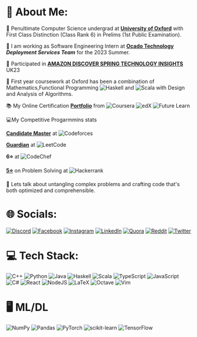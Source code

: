 # 💫 About Me:
🔭 Penultimate Computer Science undergrad at [**University of Oxford**](https://www.ox.ac.uk/)  with First Class Distinction (Class Rank 6) in Prelims (1st Public Examination).<br>

👯 I am working as Software Engineering Intern at [**Ocado Technology**](https://www.ocadogroup.com/technology/technology-pioneers/) ***Deployment Services Team*** for the 2023 Summer. <br> 

🔰 Participated in [**AMAZON DISCOVER SPRING TECHNOLOGY INSIGHTS**](https://www.amazon.jobs/en/business_categories/student-programs) UK23 <br> 

🌱 First year coursework at Oxford has been a combination of Mathematics,Functional Programming ![Haskell](https://img.shields.io/badge/Haskell-5e5086?style=flat-square&logo=haskell&logoColor=white) and ![Scala](https://img.shields.io/badge/scala-%23DC322F.svg?style=flat-square&logo=scala&logoColor=white) with Design and Analysis of Algorithms.  <br>

📚 My Online Certification [**Portfolio**](https://drive.google.com/file/d/1VcAaOA_cK9nX_5vAcAgHdWSwjZheUx1f/view?usp=drive_link)      from      ![Coursera](https://img.shields.io/badge/Coursera-%230056D2.svg?style=for-the-badge&logo=Coursera&logoColor=white)         ![edX](https://img.shields.io/badge/edX-%2302262B.svg?style=for-the-badge&logo=edX&logoColor=white)                   ![Future Learn](https://img.shields.io/badge/future%20learn-DE00A5?style=for-the-badge&logo=futurelearn&logoColor=white)

💻My Competitive Progarmmins stats 

[**Candidate Master**](https://codeforces.com/profile/ronnith)   at   ![Codeforces](https://img.shields.io/badge/Codeforces-445f9d?style=for-the-badge&logo=Codeforces&logoColor=white) 

[**Guardian**](https://leetcode.com/ronnith/)   at   ![LeetCode](https://img.shields.io/badge/LeetCode-000000?style=for-the-badge&logo=LeetCode&logoColor=#d16c06) 

**6⭐**    at   ![CodeChef](https://img.shields.io/badge/CodeChef-%23964B00.svg?style=for-the-badge&logo=CodeChef&logoColor=white) 

[**5⭐**](https://www.hackerrank.com/ronnith?h_r=internal-search&hr_r=1)   on Problem Solving   at   ![Hackerrank](https://img.shields.io/badge/-Hackerrank-2EC866?style=for-the-badge&logo=HackerRank&logoColor=white) 

💬 Lets talk about untangling complex problems and crafting code that's both optimized and comprehensible.<br> 

# 🌐 Socials:
[![Discord](https://img.shields.io/badge/Discord-%237289DA.svg?logo=discord&logoColor=white)](https://discord.gg/https://discord.gg/DMfQQPSR) [![Facebook](https://img.shields.io/badge/Facebook-%231877F2.svg?logo=Facebook&logoColor=white)](https://facebook.com/ronnith.nandy) [![Instagram](https://img.shields.io/badge/Instagram-%23E4405F.svg?logo=Instagram&logoColor=white)](https://instagram.com/ronnithnandy) [![LinkedIn](https://img.shields.io/badge/LinkedIn-%230077B5.svg?logo=linkedin&logoColor=white)](https://linkedin.com/in/ronnithnandy) [![Quora](https://img.shields.io/badge/Quora-%23B92B27.svg?logo=Quora&logoColor=white)](https://quora.com/profile/Ronnith-Nandy) [![Reddit](https://img.shields.io/badge/Reddit-%23FF4500.svg?logo=Reddit&logoColor=white)](https://reddit.com/user/rnindia) [![Twitter](https://img.shields.io/badge/Twitter-%231DA1F2.svg?logo=Twitter&logoColor=white)](https://twitter.com/RonnithN) 

# 💻 Tech Stack:

![C++](https://img.shields.io/badge/c++-%2300599C.svg?style=for-the-badge&logo=c%2B%2B&logoColor=white)
![Python](https://img.shields.io/badge/python-3670A0?style=for-the-badge&logo=python&logoColor=ffdd54)
![Java](https://img.shields.io/badge/java-%23ED8B00.svg?style=for-the-badge&logo=openjdk&logoColor=white)
![Haskell](https://img.shields.io/badge/Haskell-5e5086?style=for-the-badge&logo=haskell&logoColor=white)
![Scala](https://img.shields.io/badge/scala-%23DC322F.svg?style=for-the-badge&logo=scala&logoColor=white)
![TypeScript](https://img.shields.io/badge/typescript-%23007ACC.svg?style=for-the-badge&logo=typescript&logoColor=white)
![JavaScript](https://img.shields.io/badge/javascript-%23323330.svg?style=for-the-badge&logo=javascript&logoColor=%23F7DF1E)
![C#](https://img.shields.io/badge/c%23-%23239120.svg?style=for-the-badge&logo=c-sharp&logoColor=white)
![React](https://img.shields.io/badge/react-%2320232a.svg?style=for-the-badge&logo=react&logoColor=%2361DAFB)
![NodeJS](https://img.shields.io/badge/node.js-6DA55F?style=for-the-badge&logo=node.js&logoColor=white)
![LaTeX](https://img.shields.io/badge/latex-%23008080.svg?style=for-the-badge&logo=latex&logoColor=white)
![Octave](https://img.shields.io/badge/OCTAVE-darkblue?style=for-the-badge&logo=octave&logoColor=fcd683)
![Vim](https://img.shields.io/badge/VIM-%2311AB00.svg?style=for-the-badge&logo=vim&logoColor=white)

# 🖥️ ML/DL

![NumPy](https://img.shields.io/badge/numpy-%23013243.svg?style=for-the-badge&logo=numpy&logoColor=white)
![Pandas](https://img.shields.io/badge/pandas-%23150458.svg?style=for-the-badge&logo=pandas&logoColor=white)
![PyTorch](https://img.shields.io/badge/PyTorch-%23EE4C2C.svg?style=for-the-badge&logo=PyTorch&logoColor=white)
![scikit-learn](https://img.shields.io/badge/scikit--learn-%23F7931E.svg?style=for-the-badge&logo=scikit-learn&logoColor=white)
![TensorFlow](https://img.shields.io/badge/TensorFlow-%23FF6F00.svg?style=for-the-badge&logo=TensorFlow&logoColor=white)


